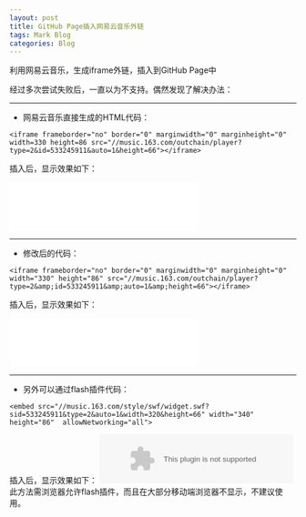 ```yaml
---
layout: post
title: GitHub Page插入网易云音乐外链
tags: Mark Blog
categories: Blog
---
```


利用网易云音乐，生成iframe外链，插入到GitHub Page中  

经过多次尝试失败后，一直以为不支持。偶然发现了解决办法：  

<!-- more -->

---

* 网易云音乐直接生成的HTML代码：  

```
<iframe frameborder="no" border="0" marginwidth="0" marginheight="0" width=330 height=86 src="//music.163.com/outchain/player?type=2&id=533245911&auto=1&height=66"></iframe>
```
插入后，显示效果如下：

<iframe frameborder="no" border="0" marginwidth="0" marginheight="0" width=330 height=86 src="//music.163.com/outchain/player?type=2&id=533245911&auto=1&height=66"></iframe>

---
* 修改后的代码：  

```
<iframe frameborder="no" border="0" marginwidth="0" marginheight="0" width="330" height="86" src="//music.163.com/outchain/player?type=2&amp;id=533245911&amp;auto=1&amp;height=66"></iframe>
```
插入后，显示效果如下：
<iframe frameborder="no" border="0" marginwidth="0" marginheight="0" width="330" height="86" src="//music.163.com/outchain/player?type=2&amp;id=533245911&amp;auto=1&amp;height=66"></iframe>

---
* 另外可以通过flash插件代码：

```
<embed src="//music.163.com/style/swf/widget.swf?sid=533245911&type=2&auto=1&width=320&height=66" width="340" height="86"  allowNetworking="all">
```
插入后，显示效果如下：
<embed src="//music.163.com/style/swf/widget.swf?sid=533245911&type=2&auto=1&width=320&height=66" width="340" height="86"  allowNetworking="all">
此方法需浏览器允许flash插件，而且在大部分移动端浏览器不显示，不建议使用。
